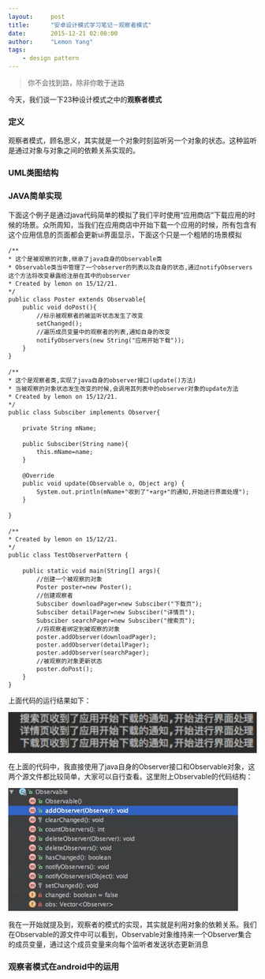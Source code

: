```yaml
---
layout:     post
title:      "安卓设计模式学习笔记－观察者模式"
date:       2015-12-21 02:00:00
author:     "Lemon Yang"
tags:
    - design pattern
---
```


>你不会找到路，除非你敢于迷路

今天，我们谈一下23种设计模式之中的**观察者模式**

### 定义

观察者模式，顾名思义，其实就是一个对象时刻监听另一个对象的状态。这种监听是通过对象与对象之间的依赖关系实现的。

### UML类图结构


### JAVA简单实现
下面这个例子是通过java代码简单的模拟了我们平时使用“应用商店”下载应用的时候的场景。众所周知，当我们在应用商店中开始下载一个应用的时候，所有包含有这个应用信息的页面都会更新ui界面显示，下面这个只是一个粗陋的场景模拟

	/**
 	* 这个是被观察的对象,继承了java自身的Observable类
 	* Observable类当中管理了一个observer的列表以及自身的状态,通过notifyObservers这个方法将改变暴露给注册在其中的observer
 	* Created by lemon on 15/12/21.
 	*/
	public class Poster extends Observable{
    	public void doPost(){
        	//标示被观察者的被监听状态发生了改变
        	setChanged();
        	//遍历成员变量中的观察者的列表,通知自身的改变
        	notifyObservers(new String("应用开始下载"));
    	}
	}

	/**
 	* 这个是观察者类,实现了java自身的observer接口(update()方法)
 	* 当被观察的对象状态发生改变的时候,会调用其列表中的observer对象的update方法
 	* Created by lemon on 15/12/21.
 	*/
	public class Subsciber implements Observer{

    	private String mName;

    	public Subsciber(String name){
        	this.mName=name;
    	}

    	@Override
    	public void update(Observable o, Object arg) {
        	System.out.println(mName+"收到了"+arg+"的通知,开始进行界面处理");
    	}

	}
	
	/**
 	* Created by lemon on 15/12/21.
 	*/
	public class TestObserverPattern {

    	public static void main(String[] args){
        	//创建一个被观察的对象
        	Poster poster=new Poster();
        	//创建观察者
        	Subsciber downloadPager=new Subsciber("下载页");
        	Subsciber detailPager=new Subsciber("详情页");
        	Subsciber searchPager=new Subsciber("搜索页");
        	//将观察者绑定到被观察的对象
        	poster.addObserver(downloadPager);
        	poster.addObserver(detailPager);
        	poster.addObserver(searchPager);
        	//被观察的对象更新状态
        	poster.doPost();
    	}
	}
	
上面代码的运行结果如下：

![](/img/in-post/2015-12-21-observerpattern-java-sample-result.png)

在上面的代码中，我直接使用了java自身的Observer接口和Observable对象，这两个源文件都比较简单，大家可以自行查看。这里附上Observable的代码结构：

![](/img/in-post/desing_pattern_observer_observable.png)

我在一开始就提及到，观察者的模式的实现，其实就是利用对象的依赖关系。我们在Observable的源文件中可以看到，Observable对象维持来一个Observer集合的成员变量，通过这个成员变量来向每个监听者发送状态更新消息

### 观察者模式在android中的运用